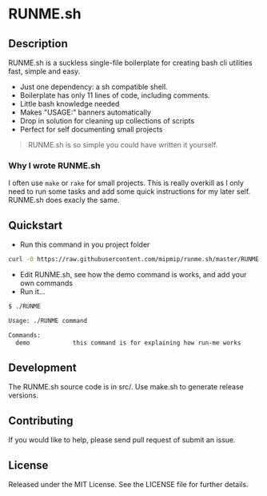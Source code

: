 # RUNME.sh

## Description

RUNME.sh is a suckless single-file boilerplate for creating bash cli utilities fast, simple and easy.

- Just one dependency: a sh compatible shell.
- Boilerplate has only 11 lines of code, including comments.
- Little bash knowledge needed
- Makes "USAGE:" banners automatically
- Drop in solution for cleaning up collections of scripts
- Perfect for self documenting small projects

> RUNME.sh is so simple you could have written it yourself.

### Why I wrote RUNME.sh

I often use `make` or `rake` for small projects. This is really overkill as I only
need to run some tasks and add some quick instructions for my later self.
RUNME.sh does exacly the same.

## Quickstart

* Run this command in you project folder

```bash
curl -O https://raw.githubusercontent.com/mipmip/runme.sh/master/RUNME.sh && chmod +x RUNME
```

* Edit RUNME.sh, see how the demo command is works, and add your own commands
* Run it...

```bash
$ ./RUNME

Usage: ./RUNME command

Commands:
  demo            this command is for explaining how run-me works
```


## Development

The RUNME.sh source code is in src/. Use make.sh to generate release versions.

## Contributing

If you would like to help, please send pull request of submit an issue.

## License

Released under the MIT License. See the LICENSE file for further details.
